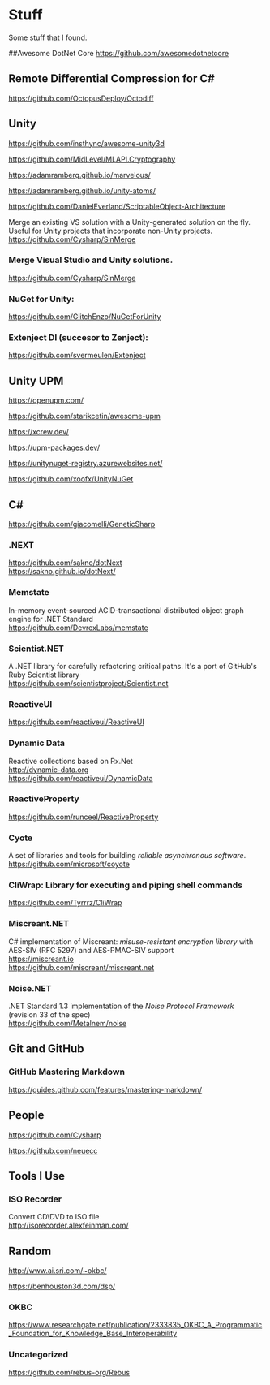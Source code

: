 # Stuff
Some stuff that I found.


##Awesome DotNet Core
https://github.com/awesomedotnetcore

## Remote Differential Compression for C#
https://github.com/OctopusDeploy/Octodiff

## Unity
https://github.com/insthync/awesome-unity3d

https://github.com/MidLevel/MLAPI.Cryptography

https://adamramberg.github.io/marvelous/

https://adamramberg.github.io/unity-atoms/

https://github.com/DanielEverland/ScriptableObject-Architecture

Merge an existing VS solution with a Unity-generated solution on the fly.  Useful for Unity projects that incorporate non-Unity projects.
https://github.com/Cysharp/SlnMerge

### Merge Visual Studio and Unity solutions.
https://github.com/Cysharp/SlnMerge 

### NuGet for Unity: 
https://github.com/GlitchEnzo/NuGetForUnity

### Extenject DI (succesor to Zenject):  
https://github.com/svermeulen/Extenject

## Unity UPM
https://openupm.com/

https://github.com/starikcetin/awesome-upm

https://xcrew.dev/

https://upm-packages.dev/

https://unitynuget-registry.azurewebsites.net/

https://github.com/xoofx/UnityNuGet

## C#

https://github.com/giacomelli/GeneticSharp

### .NEXT
https://github.com/sakno/dotNext \
https://sakno.github.io/dotNext/

### Memstate
In-memory event-sourced ACID-transactional distributed object graph engine for .NET Standard \
https://github.com/DevrexLabs/memstate

### Scientist.NET
A .NET library for carefully refactoring critical paths. It's a port of GitHub's Ruby Scientist library \
https://github.com/scientistproject/Scientist.net

### ReactiveUI
https://github.com/reactiveui/ReactiveUI

### Dynamic Data
Reactive collections based on Rx.Net \
http://dynamic-data.org \
https://github.com/reactiveui/DynamicData

### ReactiveProperty
https://github.com/runceel/ReactiveProperty

### Cyote
A set of libraries and tools for building *reliable asynchronous software*. \
https://github.com/microsoft/coyote

### CliWrap: Library for executing and piping shell commands
https://github.com/Tyrrrz/CliWrap

### Miscreant.NET
C# implementation of Miscreant: *misuse-resistant encryption library* with AES-SIV (RFC 5297) and AES-PMAC-SIV support \
https://miscreant.io \
https://github.com/miscreant/miscreant.net

### Noise.NET
.NET Standard 1.3 implementation of the *Noise Protocol Framework* (revision 33 of the spec) \
https://github.com/Metalnem/noise

## Git and GitHub

### GitHub Mastering Markdown
https://guides.github.com/features/mastering-markdown/

## People
https://github.com/Cysharp

https://github.com/neuecc

## Tools I Use
### ISO Recorder
Convert CD\DVD to ISO file \
http://isorecorder.alexfeinman.com/

## Random

http://www.ai.sri.com/~okbc/

https://benhouston3d.com/dsp/

### OKBC 
https://www.researchgate.net/publication/2333835_OKBC_A_Programmatic_Foundation_for_Knowledge_Base_Interoperability

### Uncategorized

https://github.com/rebus-org/Rebus
